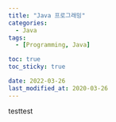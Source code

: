 ```yaml
---
title: "Java 프로그래밍"
categories:
  - Java
tags:
  - [Programming, Java]

toc: true
toc_sticky: true

date: 2022-03-26
last_modified_at: 2020-03-26
---
```


testtest


